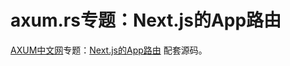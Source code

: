 # axum.rs专题：Next.js的App路由

[AXUM中文网](https://axum.rs)专题：[Next.js的App路由](https://axum.rs/subject/nextjs-app-router) 配套源码。
